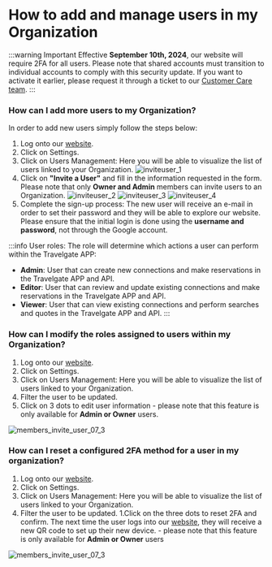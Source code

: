 ﻿---
sidebar_position: 1
---

# How to add and manage users in my Organization

:::warning Important
Effective **September 10th, 2024**, our website will require 2FA for all users. Please note that shared accounts must transition to individual accounts to comply with this security update. If you want to activate it earlier, please request it through a ticket to our [Customer Care team](https://app.travelgate.com/tickets).
:::

### How can I add more users to my Organization?
In order to add new users simply follow the steps below:
1. Log onto our [website](https://www.travelgate.com/).
1. Click on Settings.
1. Click on Users Management: Here you will be able to visualize the list of users linked to your Organization.
	![inviteuser_1](https://storage.travelgate.com/kbase/inviteuser_1.jpg)
1. Click on **"Invite a User"** and fill in the information requested in the form. Please note that only **Owner and Admin** members can invite users to an Organization.
	![inviteuser_2](https://storage.travelgate.com/kbase/inviteuser_2.jpg)
	![inviteuser_3](https://storage.travelgate.com/kbase/inviteuser_3.jpg)
	![inviteuser_4](https://storage.travelgate.com/kbase/inviteuser_4.jpg)
1. Complete the sign-up process: The new user will receive an e-mail in order to set their password and they will be able to explore our website. Please ensure that the initial login is done using the **username and password**, not through the Google account.

:::info User roles:
The role will determine which actions a user can perform within the Travelgate APP:
- **Admin**: User that can create new connections and make reservations in the Travelgate APP and API.
- **Editor**: User that can review and update existing connections and make reservations in the Travelgate APP and API.
- **Viewer**: User that can view existing connections and perform searches and quotes in the Travelgate APP and API.
:::

### How can I modify the roles assigned to users within my Organization?
1. Log onto our [website](https://www.travelgate.com/).
1. Click on Settings.
1. Click on Users Management: Here you will be able to visualize the list of users linked to your Organization.
1. Filter the user to be updated.
1. Click on 3 dots to edit user information  - please note that this feature is only available for **Admin or Owner** users.

![members_invite_user_07_3](https://storage.travelgate.com/kbase/members_invite_user_07_3.png)


### How can I reset a configured 2FA method for a user in my organization?
1. Log onto our [website](https://www.travelgate.com/).
1. Click on Settings.
1. Click on Users Management: Here you will be able to visualize the list of users linked to your Organization.
1. Filter the user to be updated.
1.Click on the three dots to reset 2FA and confirm. The next time the user logs into our [website](https://www.travelgate.com/), they will receive a new QR code to set up their new device. - please note that this feature is only available for **Admin or Owner** users

![members_invite_user_07_3](https://storage.travelgate.com/kbase/reset2fa.png)
